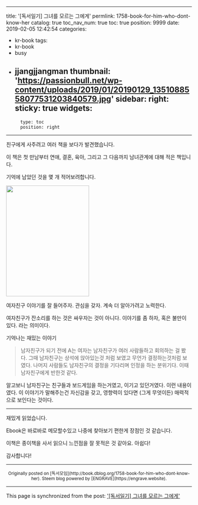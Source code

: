 
---
title: '[독서일기] 그녀를 모르는 그에게'
permlink: 1758-book-for-him-who-dont-know-her
catalog: true
toc_nav_num: true
toc: true
position: 9999
date: 2019-02-05 12:42:54
categories:
- kr-book
tags:
- kr-book
- busy
- jjangjjangman
thumbnail: 'https://passionbull.net/wp-content/uploads/2019/01/20190129_1351088558077531203840579.jpg'
sidebar:
    right:
        sticky: true
widgets:
    -
        type: toc
        position: right
---


<p>친구에게 사주려고 여러 책을 보다가 발견했습니다.</p>
<p>이 책은 첫 만남부터 연애, 결혼, 육아, 그리고 그 다음까지 남녀관계에 대해 적은 책입니다.</p>
<p>기억에 남았던 것을 몇 개 적어보려합니다.</p>
<p><img class="wp-image-1771 size-medium alignnone" src="https://passionbull.net/wp-content/uploads/2019/01/20190129_1351088558077531203840579.jpg" width="225" height="300" srcset="![](https://passionbull.net/wp-content/uploads/2019/01/20190129_1351088558077531203840579.jpg) 3024w, ![](https://passionbull.net/wp-content/uploads/2019/01/20190129_1351088558077531203840579-225x300.jpg) 225w, ![](https://passionbull.net/wp-content/uploads/2019/01/20190129_1351088558077531203840579-768x1024.jpg) 768w" sizes="(max-width: 225px) 100vw, 225px" /></p>
<p>여자친구 이야기를 잘 들어주자. 관심을 갖자. 계속 더 알아가려고 노력한다.</p>
<p>여자친구가 잔소리를 하는 것은 싸우자는 것이 아니다. 이야기를 좀 하자, 혹은 불만이 있다. 라는 의미이다.</p>
<p>기억나는 재밌는 이야기</p>
<blockquote><p>남자친구가 되기 전에 A는 여자는 남자친구가 여러 사람들하고 회의하는 걸 봤다. 그때 남자친구는 상석에 앉아있는것 처럼 보였고 무언가 결정하는것처럼 보였다. 나머지 사람들도 남자친구의 결정을 기다리며 인정을 하는 분위기다. 이때 남자친구에게 반한것 같다.</p></blockquote>
<p>알고보니 남자친구는 친구들과 보드게임을 하는거였고, 이기고 있던거였다. 이런 내용이였다. 이 이야기가 말해주는건 자신감을 갖고, 영향력이 있다면 (그게 무엇이든) 매력적으로 보인다는 것이다.</p>
<hr />
<p>재밌게 읽었습니다.</p>
<p>Ebook은 바로바로 메모할수있고 나중에 찾아보기 편한게 장점인 것 같습니다.</p>
<p>이책은 종이책을 사서 읽으니 느낀점을 잘 못적은 것 같아요. 아쉽다!</p>
<p>감사합니다!</p>



***
<center><sup>Originally posted on [독서모임](http://book.dblog.org/1758-book-for-him-who-dont-know-her). Steem blog powered by [ENGRAVE](https://engrave.website).</sup></center>

- - -

This page is synchronized from the post: ['[독서일기] 그녀를 모르는 그에게'](https://steemit.com/@jacobyu/1758-book-for-him-who-dont-know-her)
